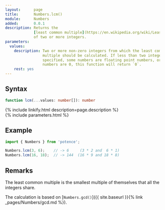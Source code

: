 ```yaml
---
layout:      page
title:       Numbers.lcm()
module:      Numbers
added:       0.0.1
description: Returns the
             [least common multiple](https://en.wikipedia.org/wiki/Least_common_multiple)
             of two or more integers.
parameters:
  values:
    description: Two or more non-zero integers from which the least common
                 multiple should be calculated. If less than two integers are
                 specified, some numbers are floating point numbers, or some
                 numbers are 0, this function will return `0`.
    rest: yes
---
```

## Syntax

```ts
function lcm(...values: number[]): number
```

<div class="description">{% include linkify.html description=page.description %}</div>
{% include parameters.html %}

## Example

```ts
import { Numbers } from 'potence';

Numbers.lcm(3, 6);    // -> 6     (3 * 2 and  6 * 1)
Numbers.lcm(16, 18);  // -> 144  (16 * 9 and 18 * 8)
```

## Remarks

The least common multiple is the smallest multiple of themselves that all the
integers share.

The calculation is based on
[`Numbers.gcd()`]({{ site.baseurl }}{% link _pages/Numbers/gcd.md %}).
